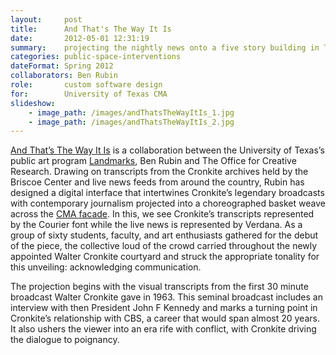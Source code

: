 ```yaml
---
layout:     post
title:      And That's The Way It Is
date:       2012-05-01 12:31:19
summary:    projecting the nightly news onto a five story building in Texas
categories: public-space-interventions
dateFormat: Spring 2012
collaborators: Ben Rubin
role:       custom software design
for:        University of Texas CMA 
slideshow:
    - image_path: /images/andThatsTheWayItIs_1.jpg
    - image_path: /images/andThatsTheWayItIs_2.jpg
---
```


<a href="https://vimeo.com/40868539" target="_blank">And That’s The Way It Is</a> is a collaboration between the University of Texas’s public art program <a href="http://landmarks.utexas.edu/" target="_blank">Landmarks</a>, Ben Rubin and The Office for Creative Research. Drawing on transcripts from the Cronkite archives held by the Briscoe Center and live news feeds from around the country, Rubin has designed a digital interface that intertwines Cronkite’s legendary broadcasts with contemporary journalism projected into a choreographed basket weave across the <a href="http://www.utexas.edu/maps/main/buildings/cma.html" target="_blank">CMA facade</a>. In this, we see Cronkite’s transcripts represented by the Courier font while the live news is represented by Verdana. As a group of sixty students, faculty, and art enthusiasts gathered for the debut of the piece, the collective loud of the crowd carried throughout the newly appointed Walter Cronkite courtyard and struck the appropriate tonality for this unveiling: acknowledging communication.

The projection begins with the visual transcripts from the first 30 minute broadcast Walter Cronkite gave in 1963. This seminal broadcast includes an interview with then President John F Kennedy and marks a turning point in Cronkite’s relationship with CBS, a career that would span almost 20 years. It also ushers the viewer into an era rife with conflict, with Cronkite driving the dialogue to poignancy.